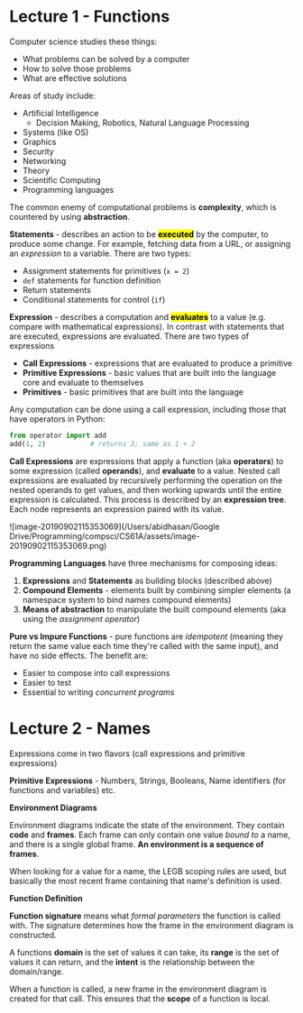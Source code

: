 # Lecture 1 - Functions

Computer science studies these things:

- What problems can be solved by a computer
- How to solve those problems
- What are effective solutions

Areas of study include:

- Artificial Intelligence
  - Decision Making, Robotics, Natural Language Processing
- Systems (like OS)
- Graphics
- Security
- Networking
- Theory
- Scientific Computing
- Programming languages

The common enemy of computational problems is **complexity**, which is countered by using **abstraction**.

**Statements** - describes an action to be <mark>**executed**</mark> by the computer, to produce some change. For example, fetching data from a URL, or assigning an *expression* to a variable. There are two types:

- Assignment statements for primitives (`x = 2`)
- `def` statements for function definition
- Return statements
- Conditional statements for control (`if`)

**Expression** - describes a computation and <mark>**evaluates**</mark> to a value (e.g. compare with mathematical expressions). In contrast with statements that are executed,  expressions are evaluated. There are two types of expressions

- **Call Expressions** - expressions that are evaluated to produce a primitive
- **Primitive Expressions** - basic values that are built into the language core and evaluate to themselves
- **Primitives** - basic primitives that are built into the language

Any computation can be done using a call expression, including those that have operators in Python:

```python
from operator import add
add(1, 2)			# returns 3; same as 1 + 2
```

**Call Expressions** are expressions that apply a function (aka **operators**) to some expression (called **operands**), and **evaluate** to a value. Nested call expressions are evaluated by recursively performing the operation on the nested operands to get values, and then  working upwards until the entire expression is calculated. This process is described by an **expression tree**. Each node represents an expression paired with its value.

![image-20190902115353069](/Users/abidhasan/Google Drive/Programming/compsci/CS61A/assets/image-20190902115353069.png)



**Programming Languages** have three mechanisms for composing ideas:

1. **Expressions** and **Statements** as building blocks (described above)
2. **Compound Elements** - elements built by combining simpler elements (a namespace system to bind names compound elements)
3. **Means of abstraction** to manipulate the built compound elements (aka using the *assignment operator*)

**Pure vs Impure Functions** - pure functions are *idempotent* (meaning they return the same value each time they're called with the same input), and have no side effects. The benefit are:

- Easier to compose into call expressions
- Easier to test
- Essential to writing *concurrent programs*

# Lecture 2 - Names

Expressions come in two flavors (call expressions and primitive expressions)

**Primitive Expressions** - Numbers, Strings, Booleans, Name identifiers (for functions and variables) etc.



**Environment Diagrams**

Environment diagrams indicate the state of the environment. They contain **code** and **frames**. Each frame can only contain one value *bound to* a name, and there is a single global frame. **An environment is a sequence of frames**.

When looking for a value for a name, the LEGB scoping rules are used, but basically the most recent frame containing that name's definition is used.



**Function Definition**

**Function signature** means what *formal parameters* the function is called with. The signature determines how the frame in the environment diagram is constructed.

A functions **domain** is the set of values it can take, its **range** is the set of values it can return, and the **intent** is the relationship between the domain/range.

When a function is called, a new frame in the environment diagram is created for that call. This ensures that the **scope** of a function is local.

